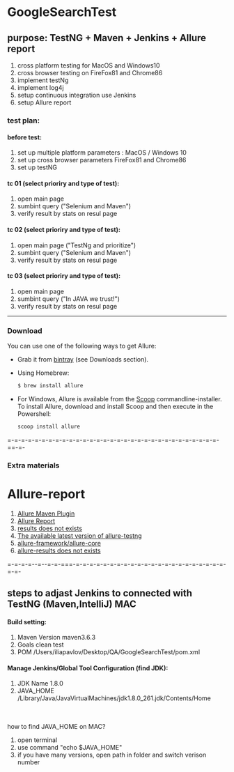 #  GoogleSearchTest
## purpose: TestNG + Maven + Jenkins + Allure report
1. cross platform testing for MacOS and Windows10
2. cross browser testing on FireFox81 and Chrome86
3. implement testNg
4. implement log4j
5. setup continuous integration use Jenkins
6. setup Allure report 
### test plan:
#### before test:
1. set up multiple platform parameters : MacOS / Windows 10 
2. set up cross browser parameters FireFox81 and Chrome86
3. set up testNG
#### tc 01 (select prioriry and type of test):
1. open main page
2. sumbint query ("Selenium and Maven") 
3. verify result by stats on resul page
#### tc 02 (select prioriry and type of test):
1. open main page ("TestNg and prioritize")
2. sumbint query ("Selenium and Maven") 
3. verify result by stats on resul page
#### tc 03 (select prioriry and type of test):
1. open main page 
2. sumbint query ("In JAVA we trust!") 
3. verify result by stats on resul page

--------------------------------------------------------
### Download

You can use one of the following ways to get Allure:

* Grab it from [bintray](https://bintray.com/qameta/maven/allure2) (see Downloads section).
* Using Homebrew:

    ```bash
    $ brew install allure
    ```
* For Windows, Allure is available from the [Scoop](http://scoop.sh/) commandline-installer.
To install Allure, download and install Scoop and then execute in the Powershell:

    ```bash
    scoop install allure
    ```



=-=-=-=-=-=-=-=-=-=-=-=-=-=-=-=-=-=-=-=-=-=-=-=-=-=-=-=-=-=-=-==-=-
### Extra materials
# Allure-report

1. [Allure Maven Plugin](https://github.com/allure-framework/allure-maven/tree/dependabot/maven/maven.version-3.6.3)
2. [Allure Report](https://github.com/allure-framework/allure2/blob/actions/README.md)
3. [results does not exists](https://github.com/allure-framework/allure2/issues/1133)
4. [The available latest version of allure-testng](https://docs.qameta.io/allure/#_testng)
5. [allure-framework/allure-core](https://gitter.im/allure-framework/allure-core?at=5e3c401fd9895b17c3d5d0e2)
6. [allure-results does not exists](https://github.com/jenkinsci/allure-plugin/issues/201)

=-=-=-=--=--=-=-===-=-=-=-=-=-=-=-=-=-=-=-=-=-=-=-=-=-=-=-=-=-=-=-=-

## steps to adjast Jenkins to connected with TestNG (Maven,IntelliJ) MAC

#### Build setting:
1. Maven Version    maven3.6.3
2. Goals            clean test
3. POM              /Users/iliapavlov/Desktop/QA/GoogleSearchTest/pom.xml

#### Manage Jenkins/Global Tool Configuration (find JDK):
1. JDK Name 1.8.0
2. JAVA_HOME /Library/Java/JavaVirtualMachines/jdk1.8.0_261.jdk/Contents/Home
                    
                    
 </br></br> how to find JAVA_HOME on MAC?
1. open terminal 
2. use command "echo $JAVA_HOME"
3. if you have many versions, open path in folder and switch verison number
                   
                     
